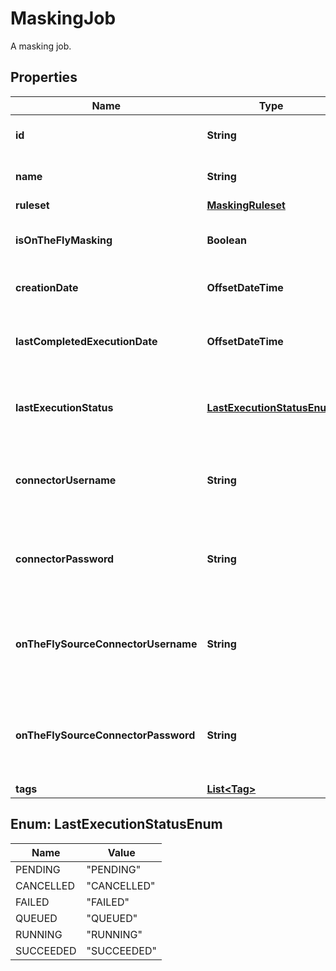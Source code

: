 

# MaskingJob

A masking job.

## Properties

Name | Type | Description | Notes
------------ | ------------- | ------------- | -------------
**id** | **String** | The MaskingJob entity ID. |  [optional]
**name** | **String** | The name of this MaskingJob. |  [optional]
**ruleset** | [**MaskingRuleset**](MaskingRuleset.md) |  |  [optional]
**isOnTheFlyMasking** | **Boolean** | Whether this is an on-the-fly masking job. |  [optional]
**creationDate** | **OffsetDateTime** | The date this MaskingJob was created. |  [optional]
**lastCompletedExecutionDate** | **OffsetDateTime** | The date this MaskingJob was last executed to completion. |  [optional]
**lastExecutionStatus** | [**LastExecutionStatusEnum**](#LastExecutionStatusEnum) | The status of this MaskingJob&#39;s last execution. |  [optional]
**connectorUsername** | **String** | The username of the Connector used by the MaskingJob. |  [optional]
**connectorPassword** | **String** | The password of the Connector used by the MaskingJob. |  [optional]
**onTheFlySourceConnectorUsername** | **String** | The username of the source Connector used by the on-the-fly MaskingJob. |  [optional]
**onTheFlySourceConnectorPassword** | **String** | The password of the source Connector used by the on-the-fly MaskingJob. |  [optional]
**tags** | [**List&lt;Tag&gt;**](Tag.md) |  |  [optional]



## Enum: LastExecutionStatusEnum

Name | Value
---- | -----
PENDING | &quot;PENDING&quot;
CANCELLED | &quot;CANCELLED&quot;
FAILED | &quot;FAILED&quot;
QUEUED | &quot;QUEUED&quot;
RUNNING | &quot;RUNNING&quot;
SUCCEEDED | &quot;SUCCEEDED&quot;



